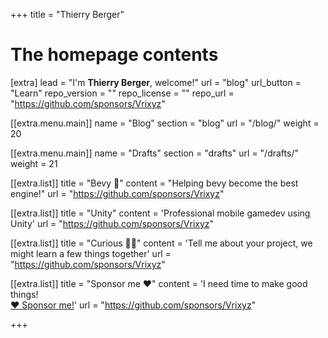 +++
title = "Thierry Berger"


# The homepage contents
[extra]
lead = "I'm <b>Thierry Berger</b>, welcome!"
url = "blog"
url_button = "Learn"
repo_version = ""
repo_license = ""
repo_url = "https://github.com/sponsors/Vrixyz"

[[extra.menu.main]]
name = "Blog"
section = "blog"
url = "/blog/"
weight = 20

[[extra.menu.main]]
name = "Drafts"
section = "drafts"
url = "/drafts/"
weight = 21


[[extra.list]]
title = "Bevy 🚀"
content = "Helping bevy become the best engine!"
url = "https://github.com/sponsors/Vrixyz"

[[extra.list]]
title = "Unity"
content = 'Professional mobile gamedev using Unity'
url = "https://github.com/sponsors/Vrixyz"

[[extra.list]]
title = "Curious 🕵️‍♂️"
content = 'Tell me about your project, we might learn a few things together'
url = "https://github.com/sponsors/Vrixyz"

[[extra.list]]
title = "Sponsor me ❤️"
content = 'I need time to make good things!<br /> <a href="https://github.com/sponsors/Vrixyz">❤️ Sponsor me!</a>'
url = "https://github.com/sponsors/Vrixyz"


+++
